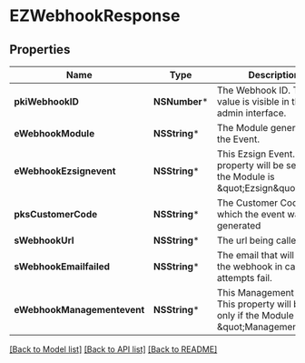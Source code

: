 # EZWebhookResponse

## Properties
Name | Type | Description | Notes
------------ | ------------- | ------------- | -------------
**pkiWebhookID** | **NSNumber*** | The Webhook ID. This value is visible in the admin interface. | 
**eWebhookModule** | **NSString*** | The Module generating the Event. | 
**eWebhookEzsignevent** | **NSString*** | This Ezsign Event. This property will be set only if the Module is \&quot;Ezsign\&quot;. | [optional] 
**pksCustomerCode** | **NSString*** | The Customer Code in which the event was generated | 
**sWebhookUrl** | **NSString*** | The url being called | 
**sWebhookEmailfailed** | **NSString*** | The email that will receive the webhook in case all attempts fail. | 
**eWebhookManagementevent** | **NSString*** | This Management Event. This property will be set only if the Module is \&quot;Management\&quot;. | [optional] 

[[Back to Model list]](../README.md#documentation-for-models) [[Back to API list]](../README.md#documentation-for-api-endpoints) [[Back to README]](../README.md)


